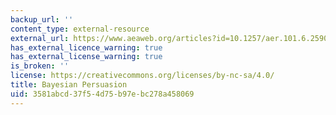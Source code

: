 ```yaml
---
backup_url: ''
content_type: external-resource
external_url: https://www.aeaweb.org/articles?id=10.1257/aer.101.6.2590
has_external_licence_warning: true
has_external_license_warning: true
is_broken: ''
license: https://creativecommons.org/licenses/by-nc-sa/4.0/
title: Bayesian Persuasion
uid: 3581abcd-37f5-4d75-b97e-bc278a458069
---
```

